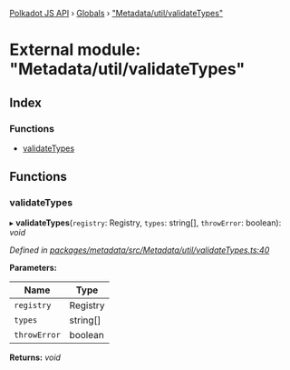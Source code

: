 [Polkadot JS API](../README.md) › [Globals](../globals.md) › ["Metadata/util/validateTypes"](_metadata_util_validatetypes_.md)

# External module: "Metadata/util/validateTypes"

## Index

### Functions

* [validateTypes](_metadata_util_validatetypes_.md#validatetypes)

## Functions

###  validateTypes

▸ **validateTypes**(`registry`: Registry, `types`: string[], `throwError`: boolean): *void*

*Defined in [packages/metadata/src/Metadata/util/validateTypes.ts:40](https://github.com/polkadot-js/api/blob/53959d482/packages/metadata/src/Metadata/util/validateTypes.ts#L40)*

**Parameters:**

Name | Type |
------ | ------ |
`registry` | Registry |
`types` | string[] |
`throwError` | boolean |

**Returns:** *void*
